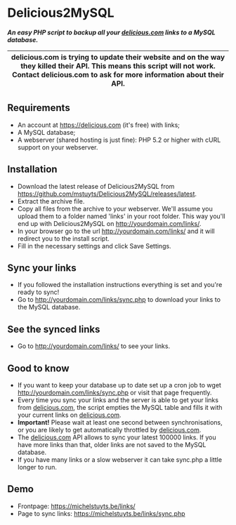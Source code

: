 # Delicious2MySQL
__*An easy PHP script to backup all your [delicious.com](https://delicious.com) links to a MySQL database.*__

| **delicious.com is trying to update their website and on the way they killed their API. This means this script will not work. Contact delicious.com to ask for more information about their API.** |
|-----|

## Requirements
* An account at https://delicious.com (it's free) with links;
* A MySQL database;
* A webserver (shared hosting is just fine): PHP 5.2 or higher with cURL support on your webserver.

## Installation
* Download the latest release of Delicious2MySQL from https://github.com/mstuyts/Delicious2MySQL/releases/latest.
* Extract the archive file.
* Copy all files from the archive to your webserver. We'll assume you upload them to a folder named 'links' in your root folder. This way you'll end up with Delicious2MySQL on http://yourdomain.com/links/. 
* In your browser go to the url http://yourdomain.com/links/ and it will redirect you to the install script.
* Fill in the necessary settings and click Save Settings.

## Sync your links
* If you followed the installation instructions everything is set and you're ready to sync!
* Go to http://yourdomain.com/links/sync.php to download your links to the MySQL database.

## See the synced links
* Go to http://yourdomain.com/links/ to see your links.

## Good to know
* If you want to keep your database up to date set up a cron job to wget http://yourdomain.com/links/sync.php or visit that page frequently.
* Every time you sync your links and the server is able to get your links from [delicious.com](https://delicious.com), the script empties the MySQL table and fills it with your current links on [delicious.com](https://delicious.com).
* **Important!** Please wait at least one second between synchronisations, or you are likely to get automatically throttled by [delicious.com](https://delicious.com). 
* The [delicious.com](https://delicious.com) API allows to sync your latest 100000 links. If you have more links than that, older links are not saved to the MySQL database.
* If you have many links or a slow webserver it can take sync.php a little longer to run.

## Demo
* Frontpage: https://michelstuyts.be/links/
* Page to sync links: https://michelstuyts.be/links/sync.php